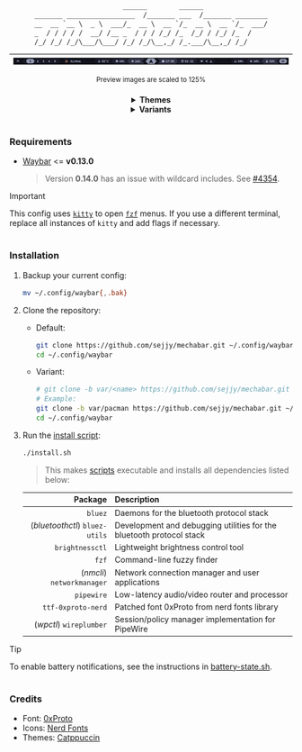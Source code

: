 <div align="center">

```
                      ______        ______                
_______ _________________  /_______ ___  /_______ ________
__  __ `__ \  _ \  ___/_  __ \  __ `/_  __ \  __ `/_  ___/
_  / / / / /  __/ /__ _  / / / /_/ /_  /_/ / /_/ /_  /    
/_/ /_/ /_/\___/\___/ /_/ /_/\__,_/ /_.___/\__,_/ /_/     
```

| ![Catppuccin Mocha](assets/catppuccin-mocha.png) |
| :----------------------------------------------: |

   <sup>Preview images are scaled to 125%</sup>

   <details>
      <summary>
         <strong>Themes</strong>
      </summary>

   **<sub>Mocha</sub>**
| ![Catppuccin Mocha](assets/catppuccin-mocha.png) |
| :----------------------------------------------: |

   **<sub>Macchiato</sub>**
| ![Catppuccin Macchiato](assets/catppuccin-macchiato.png) |
| :------------------------------------------------------: |

   **<sub>Frappe</sub>**
| ![Catppuccin Frappe](assets/catppuccin-frappe.png) |
| :------------------------------------------------: |

   **<sub>Latte</sub>**
| ![Catppuccin Latte](assets/catppuccin-latte.png) |
| :----------------------------------------------: |

   </details>
   <details>
      <summary>
         <strong>Variants</strong>
      </summary>

   <sub><strong>pacman</strong> (Pac-Man)</sub>

| ![Pac-Man](assets/var-pacman.png) |
| :-------------------------------: |

   <sup>Also comes in 4 flavors</sup>

   <sub>More variants soon!</sub>

   </details>
</div>

#

### Requirements

- [Waybar](https://github.com/Alexays/Waybar) <= **v0.13.0**

  > Version **0.14.0** has an issue with wildcard includes. See [#4354](https://github.com/Alexays/Waybar/issues/4354).

> [!IMPORTANT]
> This config uses [`kitty`](https://github.com/kovidgoyal/kitty) to open [`fzf`](https://github.com/junegunn/fzf) menus.
> If you use a different terminal, replace all instances of `kitty` and add flags if necessary.

#

### Installation

1. Backup your current config:

   ```sh
   mv ~/.config/waybar{,.bak}
   ```

2. Clone the repository:

   - Default:

     ```sh
     git clone https://github.com/sejjy/mechabar.git ~/.config/waybar
     cd ~/.config/waybar
     ```

   - Variant:

     ```sh
     # git clone -b var/<name> https://github.com/sejjy/mechabar.git ~/.config/waybar
     # Example:
     git clone -b var/pacman https://github.com/sejjy/mechabar.git ~/.config/waybar
     cd ~/.config/waybar
     ```

3. Run the [install script](/install.sh):

   ```sh
   ./install.sh
   ```

   > This makes [scripts](/scripts/) executable and installs all dependencies listed below:

   |                        Package | Description                                                                   |
   | -----------------------------: | ----------------------------------------------------------------------------- |
   |                        `bluez` | Daemons for the bluetooth protocol stack<tr></tr>                             |
   | (_bluetoothctl_) `bluez-utils` | Development and debugging utilities for the bluetooth protocol stack<tr></tr> |
   |                `brightnessctl` | Lightweight brightness control tool<tr></tr>                                  |
   |                          `fzf` | Command-line fuzzy finder<tr></tr>                                            |
   |     (_nmcli_) `networkmanager` | Network connection manager and user applications<tr></tr>                     |
   |                     `pipewire` | Low-latency audio/video router and processor<tr></tr>                         |
   |             `ttf-0xproto-nerd` | Patched font 0xProto from nerd fonts library<tr></tr>                         |
   |        (_wpctl_) `wireplumber` | Session/policy manager implementation for PipeWire                            |

> [!TIP]
> To enable battery notifications, see the instructions in [battery-state.sh](/scripts/battery-state.sh#L5-L12).

#

### Credits

- Font: [0xProto](https://github.com/0xType/0xProto)
- Icons: [Nerd Fonts](https://github.com/ryanoasis/nerd-fonts)
- Themes: [Catppuccin](https://github.com/catppuccin/waybar)
